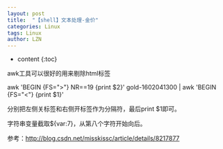 ```yaml
---
layout: post
title:  "【shell】文本处理-金价" 
categories: Linux
tags: Linux
author: LZN
---
```


* content
{:toc}

awk工具可以很好的用来剔除html标签

awk 'BEGIN {FS="&gt;"} NR==19 {print $2}' gold-1602041300 | awk 'BEGIN {FS="&lt;"} {print $1}'

分别把左侧关标签和右侧开标签作为分隔符，最后print $1即可。

字符串变量截取${var:7}，从第八个字符开始向后。

参考：http://blog.csdn.net/misskissc/article/details/8217877

&nbsp;